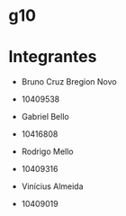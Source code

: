 # g10

# Integrantes
- Bruno Cruz Bregion Novo
- 10409538

- Gabriel Bello
- 10416808

- Rodrigo Mello
- 10409316

- Vinícius Almeida
- 10409019